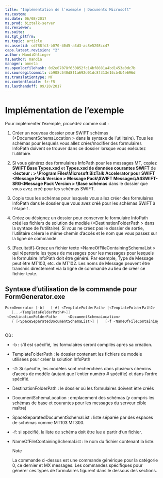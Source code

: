 ```yaml
---
title: "Implémentation de l’exemple | Documents Microsoft"
ms.custom: 
ms.date: 06/08/2017
ms.prod: biztalk-server
ms.reviewer: 
ms.suite: 
ms.tgt_pltfrm: 
ms.topic: article
ms.assetid: cd788fd3-b070-40d5-a3d3-ac8e5208cc47
caps.latest.revision: "2"
author: MandiOhlinger
ms.author: mandia
manager: anneta
ms.openlocfilehash: 0d2e07078f630852fc14bf8081a4bd1453a0dc7b
ms.sourcegitcommit: cb908c540d8f1a692d01dc8f313e16cb4b4e696d
ms.translationtype: MT
ms.contentlocale: fr-FR
ms.lasthandoff: 09/20/2017
---
```

# <a name="implementing-the-sample"></a>Implémentation de l’exemple
Pour implémenter l’exemple, procédez comme suit :  
  
1.  Créer un nouveau dossier pour SWIFT schémas (\<DocumentSchemaLocation > dans la syntaxe de l’utilitaire). Tous les schémas pour lesquels vous allez créer/modifier des formulaires InfoPath doivent se trouver dans ce dossier lorsque vous exécutez l’utilitaire.  
  
2.  Si vous générez des formulaires InfoPath pour les messages MT, copiez **SWIFT Base Types.xsd** et **Types.xsd de données courantes SWIFT** de  **\<lecteur : > \Program Files\Microsoft BizTalk Accelerator pour SWIFT \<Message Pack Version > Message Pack\SWIFT Messages\A4SWIFT-SRG\<Message Pack Version > \Base schémas** dans le dossier que vous avez créé pour les schémas SWIFT.  
  
3.  Copie tous les schémas pour lesquels vous allez créer des formulaires InfoPath dans le dossier que vous avez créé pour les schémas SWIFT à l’étape 1.  
  
4.  Créez ou désignez un dossier pour conserver le formulaire InfoPath créé les fichiers de solution de modèle (\<DestinationFolderPath > dans la syntaxe de l’utilitaire). Si vous ne créez pas le dossier de sortie, l’utilitaire créera le même chemin d’accès et le nom que vous passez sur la ligne de commande.  
  
5.  [Facultatif]-Créez un fichier texte \<NameOfFileContainingSchemaList > qui répertorie les types de messages pour les messages pour lesquels le formulaire InfoPath doit être généré. Par exemple, Type de Message peut être MT103, etc. de MT102. Les noms de Message peuvent être transmis directement via la ligne de commande au lieu de créer ce fichier texte.  
  
## <a name="syntax-of-command-usage-for-formgeneratorexe"></a>Syntaxe d’utilisation de la commande pour FormGenerator.exe  
  
```csharp  
FormGenerator [-b]   [-#] <TemplateFolderPath> [<TemplateFolderPath2>   
   [...<TemplateFolderPath#>]]  
 <DestinationFolderPath>     <DocumentSchemaLocation>  
   { [<SpaceSeparatedDocumentSchemaList>] |   [-f <NameOfFileContainingSchemaList>] }  
  
```  
  
 Où :  
  
-   -b : s’il est spécifié, les formulaires seront compilés après sa création.  
  
-   TemplateFolderPath : le dossier contenant les fichiers de modèle utilisées pour créer la solution InfoPath  
  
-   -#: Si spécifié, les modèles sont recherchées dans plusieurs chemins d’accès de modèle (autant que l’entier numéro # spécifie) et dans l’ordre spécifié.  
  
-   DestinationFolderPath : le dossier où les formulaires doivent être créés  
  
-   DocumentSchemaLocation : emplacement des schémas (y compris les schémas de base et courantes pour les messages du serveur cible maître)  
  
-   SpaceSeparatedDocumentSchemaList : liste séparée par des espaces de schémas comme MT103 MT300.  
  
-   -f: si spécifié, la liste de schéma doit être lue à partir d’un fichier.  
  
-   NameOfFileContainingSchemaList : le nom du fichier contenant la liste.  
  
    > [!NOTE]
    >  La commande ci-dessus est une commande générique pour la catégorie 0, ce dernier et MX messages. Les commandes spécifiques pour générer ces types de formulaires figurent dans le dessous des sections.
